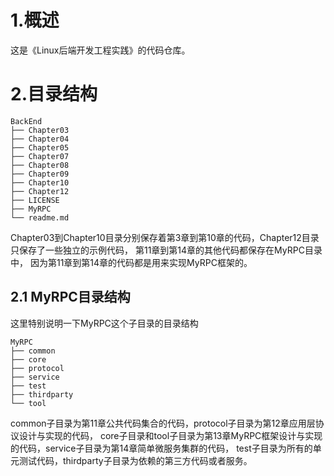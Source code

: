 # 1.概述
这是《Linux后端开发工程实践》的代码仓库。
# 2.目录结构
``` 
BackEnd
├── Chapter03
├── Chapter04
├── Chapter05
├── Chapter07
├── Chapter08
├── Chapter09
├── Chapter10
├── Chapter12
├── LICENSE
├── MyRPC
└── readme.md
```
Chapter03到Chapter10目录分别保存着第3章到第10章的代码，Chapter12目录只保存了一些独立的示例代码，
第11章到第14章的其他代码都保存在MyRPC目录中， 因为第11章到第14章的代码都是用来实现MyRPC框架的。
## 2.1 MyRPC目录结构
这里特别说明一下MyRPC这个子目录的目录结构
```
MyRPC
├── common
├── core
├── protocol
├── service
├── test
├── thirdparty
└── tool 
```
common子目录为第11章公共代码集合的代码，protocol子目录为第12章应用层协议设计与实现的代码，
core子目录和tool子目录为第13章MyRPC框架设计与实现的代码，service子目录为第14章简单微服务集群的代码，
test子目录为所有的单元测试代码，thirdparty子目录为依赖的第三方代码或者服务。